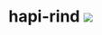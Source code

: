 # hapi-rind [![](https://travis-ci.org/creativelive/hapi-rind.png)](https://travis-ci.org/creativelive/hapi-rind)
